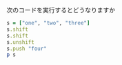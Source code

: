 次のコードを実行するとどうなりますか
```ruby
s = ["one", "two", "three"]
s.shift
s.shift
s.unshift
s.push "four"
p s
```
